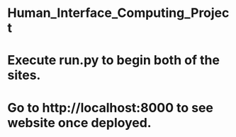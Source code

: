 # Human_Interface_Computing_Project

# Execute run.py to begin both of the sites.


# Go to http://localhost:8000 to see website once deployed.